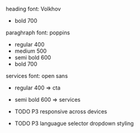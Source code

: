 heading font: Volkhov
  - bold 700
  
paraghraph font: poppins
  - regular 400
  - medium 500
  - semi bold 600
  - bold 700

services font: open sans
  - regular 400 => cta
  - semi bold 600 => services


  - TODO P3 responsive across devices
  - TODO P3 languague selector dropdown styling